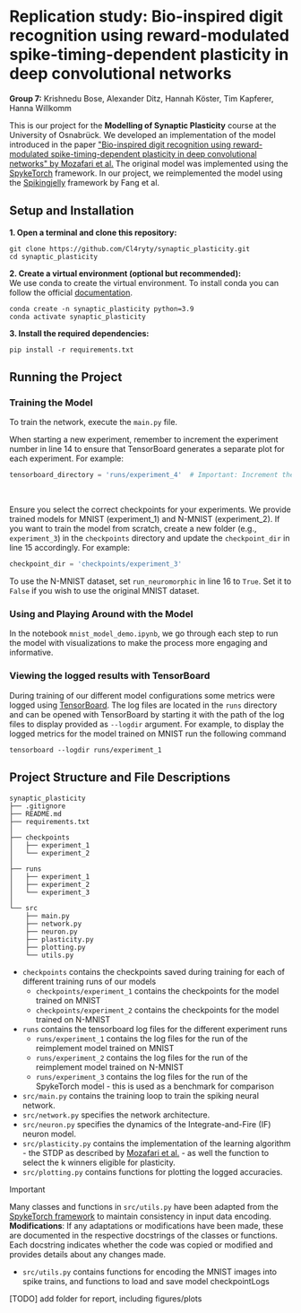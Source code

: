 # Replication study: Bio-inspired digit recognition using reward-modulated spike-timing-dependent plasticity in deep convolutional networks

**Group 7:** Krishnedu Bose, Alexander Ditz, Hannah Köster, Tim Kapferer, Hanna Willkomm

This is our project for the **Modelling of Synaptic Plasticity** course at the University of Osnabrück. We developed an implementation of the model introduced in the paper ["Bio-inspired digit recognition using reward-modulated spike-timing-dependent plasticity in deep convolutional networks" by Mozafari et al.](https://www.sciencedirect.com/science/article/abs/pii/S0031320319301906) The original model was implemented using the [SpykeTorch](https://arxiv.org/pdf/1903.02440) framework. In our project, we reimplemented the model using the [Spikingjelly](https://arxiv.org/pdf/2310.16620) framework by Fang et al.

## Setup and Installation

**1. Open a terminal and clone this repository:** <br>
```
git clone https://github.com/Cl4ryty/synaptic_plasticity.git 
cd synaptic_plasticity
```

**2. Create a virtual environment (optional but recommended):** <br>
We use conda to create the virtual environment. To install conda you can follow the official [documentation](https://conda.io/projects/conda/en/latest/user-guide/install/index.html). 
```
conda create -n synaptic_plasticity python=3.9
conda activate synaptic_plasticity 
```

**3. Install the required dependencies:**
```
pip install -r requirements.txt
```

## Running the Project
### Training the Model

To train the network, execute the `main.py` file. 

When starting a new experiment, remember to increment the experiment number in line 14 to ensure that TensorBoard generates a separate plot for each experiment. For example:

```python
tensorboard_directory = 'runs/experiment_4'  # Important: Increment the number for a new experiment
```
<br>

Ensure you select the correct checkpoints for your experiments. We provide trained models for MNIST (experiment_1) and N-MNIST (experiment_2). 
If you want to train the model from scratch, create a new folder (e.g., `experiment_3`) in the `checkpoints` directory and update the `checkpoint_dir` in line 15 accordingly. For example:

```python
checkpoint_dir = 'checkpoints/experiment_3'
```
To use the N-MNIST dataset, set `run_neuromorphic` in line 16 to `True`. Set it to `False` if you wish to use the original MNIST dataset.


### Using and Playing Around with the Model

In the notebook `mnist_model_demo.ipynb`, we go through each step to run the model with visualizations to make the process more engaging and informative.

### Viewing the logged results with TensorBoard
During training of our different model configurations some metrics were logged using [TensorBoard](https://www.tensorflow.org/tensorboard/get_started). The log files are located in the ```runs``` directory and can be opened with TensorBoard by starting it with the path of the log files to display provided as `--logdir` argument. For example, to display the logged metrics for the model trained on MNIST run the following command 
```
tensorboard --logdir runs/experiment_1
```  

## Project Structure and File Descriptions

```
synaptic_plasticity
├── .gitignore
├── README.md
├── requirements.txt
│
├── checkpoints
│   ├── experiment_1
│   └── experiment_2
│
├── runs
│   ├── experiment_1
│   ├── experiment_2
│   └── experiment_3
│
└── src
    ├── main.py
    ├── network.py
    ├── neuron.py
    ├── plasticity.py
    ├── plotting.py
    └── utils.py

```

- ```checkpoints``` contains the checkpoints saved during training for each of different training runs of our models
    - ```checkpoints/experiment_1``` contains the checkpoints for the model trained on MNIST
    - ```checkpoints/experiment_2``` contains the checkpoints for the model trained on N-MNIST
- ```runs``` contains the tensorboard log files for the different experiment runs
    - ```runs/experiment_1``` contains the log files for the run of the reimplement model trained on MNIST
    - ```runs/experiment_2``` contains the log files for the run of the reimplement model trained on N-MNIST
    - ```runs/experiment_3``` contains the log files for the run of the SpykeTorch model - this is used as a benchmark for comparison
- ```src/main.py``` contains the training loop to train the spiking neural network.
- ```src/network.py``` specifies the network architecture.
- ```src/neuron.py``` specifies the dynamics of the Integrate-and-Fire (IF) neuron model.
- ```src/plasticity.py``` contains the implementation of the learning algorithm - the STDP as described by [Mozafari et al.](https://www.sciencedirect.com/science/article/abs/pii/S0031320319301906) - as well the function to select the k winners eligible for plasticity.
- ```src/plotting.py``` contains functions for plotting the logged accuracies.
> [!IMPORTANT]
> Many classes and functions in `src/utils.py` have been adapted from the [SpykeTorch framework](https://github.com/miladmozafari/SpykeTorch/blob/master/SpykeTorch/utils.py) to maintain consistency in input data encoding. <br>
> **Modifications**: If any adaptations or modifications have been made, these are documented in the respective docstrings of the classes or functions. Each docstring indicates whether the code was copied or modified and provides details about any changes made.

- ```src/utils.py``` contains functions for encoding the MNIST images into spike trains, and functions to load and save model checkpointLogs

[TODO] add folder for report, including figures/plots
